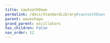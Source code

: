 ```yaml
---
title: sawtoothDown
permalink: /docs/StandardLibrary#sawtoothDown
parent: waveshape
grand_parent: oscillators
has_children: False
nav_order: 12
---
```

